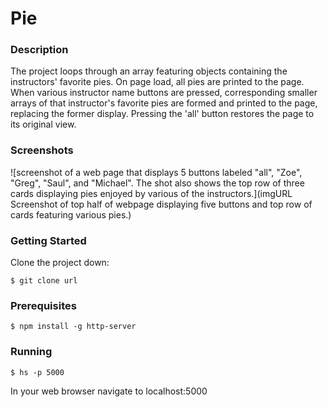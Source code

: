 # Pie  
### Description  
The project loops through an array featuring objects containing the instructors' favorite pies. On page load, all pies are printed to the page. When various instructor name buttons are pressed, corresponding smaller arrays of that instructor's favorite pies are formed and printed to the page, replacing the former display. Pressing the 'all' button restores the page to its original view.  
### Screenshots  
![screenshot of a web page that displays 5 buttons labeled "all", "Zoe", "Greg", "Saul", and "Michael". The shot also shows the top row of three cards displaying pies enjoyed by various of the instructors.](imgURL Screenshot of top half of webpage displaying five buttons and top row of cards featuring various pies.)  
### Getting Started  
Clone the project down:  
```  
$ git clone url  
```  
### Prerequisites  
```  
$ npm install -g http-server  
```  
### Running  
```  
$ hs -p 5000  
```  
In your web browser navigate to localhost:5000
